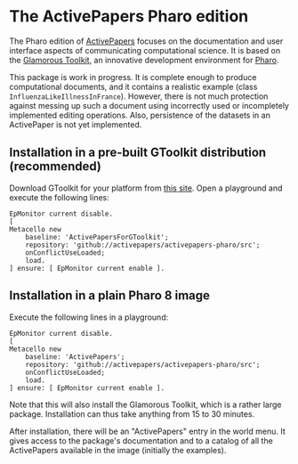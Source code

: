 # The ActivePapers Pharo edition

The Pharo edition of [ActivePapers](https://www.activepapers.org/) focuses on the documentation and user interface aspects of communicating computational science. It is based on the [Glamorous Toolkit](https://gtoolkit.com/), an innovative development environment for [Pharo](http://pharo.org/).

This package is work in progress. It is complete enough to produce computational documents, and it contains a realistic example (class `InfluenzaLikeIllnessInFrance`). However, there is not much protection against messing up such a document using incorrectly used or incompletely implemented editing operations. Also, persistence of the datasets in an ActivePaper is not yet implemented.


## Installation in a pre-built GToolkit distribution (recommended)

Download GToolkit for your platform from [this site](https://gtoolkit.com/install/). Open a playground and  execute the following lines:

```
EpMonitor current disable.
[ 
Metacello new
    baseline: 'ActivePapersForGToolkit';
    repository: 'github://activepapers/activepapers-pharo/src';
    onConflictUseLoaded;
    load.
] ensure: [ EpMonitor current enable ].
```

## Installation in a plain Pharo 8 image

Execute the following lines in a playground:

```
EpMonitor current disable.
[ 
Metacello new
    baseline: 'ActivePapers';
    repository: 'github://activepapers/activepapers-pharo/src';
    onConflictUseLoaded;
    load.
] ensure: [ EpMonitor current enable ].
```
Note that this will also install the Glamorous Toolkit, which is a rather large package. Installation can thus take anything from 15 to 30 minutes.

After installation, there will be an "ActivePapers" entry in the world menu. It gives access to the package's documentation and to a catalog of all the ActivePapers available in the image (initially the examples).
